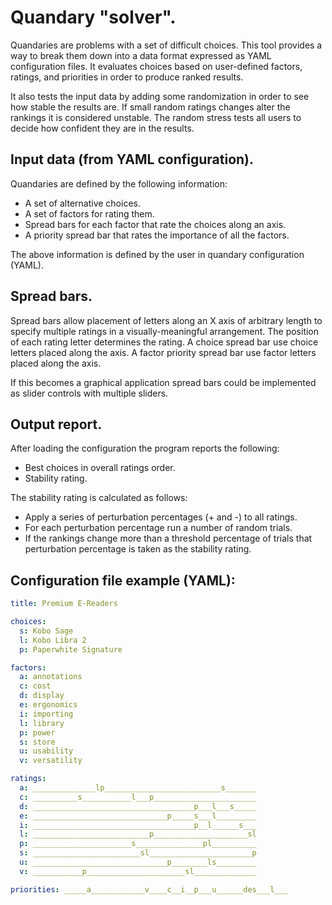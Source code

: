 # Quandary "solver".

Quandaries are problems with a set of difficult choices. This tool provides a
way to break them down into a data format expressed as YAML configuration files.
It evaluates choices based on user-defined factors, ratings, and priorities in
order to produce ranked results.

It also tests the input data by adding some randomization in order to see how
stable the results are. If small random ratings changes alter the rankings it is
considered unstable. The random stress tests all users to decide how confident
they are in the results.

## Input data (from YAML configuration).

Quandaries are defined by the following information:

* A set of alternative choices.
* A set of factors for rating them.
* Spread bars for each factor that rate the choices along an axis.
* A priority spread bar that rates the importance of all the factors.

The above information is defined by the user in quandary configuration (YAML).

## Spread bars.

Spread bars allow placement of letters along an X axis of arbitrary length to
specify multiple ratings in a visually-meaningful arrangement. The position of
each rating letter determines the rating. A choice spread bar use choice letters
placed along the axis. A factor priority spread bar use factor letters placed
along the axis.

If this becomes a graphical application spread bars could be implemented as
slider controls with multiple sliders.

## Output report.

After loading the configuration the program reports the following:

* Best choices in overall ratings order.
* Stability rating.

The stability rating is calculated as follows:

* Apply a series of perturbation percentages (+ and -) to all ratings.
* For each perturbation percentage run a number of random trials.
* If the rankings change more than a threshold percentage of trials that
  perturbation percentage is taken as the stability rating.

## Configuration file example (YAML):

```yaml
title: Premium E-Readers

choices:
  s: Kobo Sage
  l: Kobo Libra 2
  p: Paperwhite Signature

factors:
  a: annotations
  c: cost
  d: display
  e: ergonomics
  i: importing
  l: library
  p: power
  s: store
  u: usability
  v: versatility

ratings:
  a: ______________lp__________________________s_______
  c: __________s___________l___p_______________________
  d: ____________________________________p___l___s_____
  e: ______________________________p_____s___l_________
  i: ____________________________________p__l______s___
  l: __________________________p_____________________sl
  p: ______________________s_______________pl__________
  s: ________________________sl_______________________p
  u: ______________________________p________ls_________
  v: ___________p______________________sl______________

priorities: _____a____________v____c__i__p___u______des___l___
```
